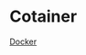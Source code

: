 # Cotainer

[Docker](Cotainer%20121b343d66fb4738b094609c8d122c4b/Docker%20cbadc16817ec44aaa0800b8020a36af1.md)